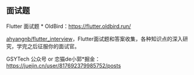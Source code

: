 ## 面试题

Flutter 面试题 * OldBird：<https://flutter.oldbird.run/>

[ahyangnb/flutter_interview](https://github.com/ahyangnb/flutter_interview)，Flutter面试题和答案收集，各种知识点的深入研究，学完之后征服你的面试官。

GSYTech 公众号 or 恋猫de小郭*掘金：<https://juejin.cn/user/817692379985752/posts>